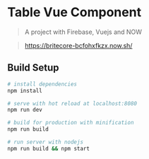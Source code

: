 # Table Vue Component

> A project with Firebase, Vuejs and NOW

> https://britecore-bcfohxfkzx.now.sh/

## Build Setup

``` bash
# install dependencies
npm install

# serve with hot reload at localhost:8080
npm run dev

# build for production with minification
npm run build

# run server with nodejs
npm run build && npm start
```


